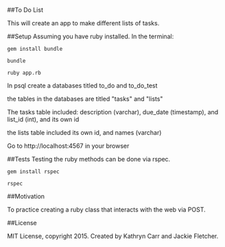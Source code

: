 ##To Do List

This will create an app to make different lists of tasks.

##Setup
Assuming you have ruby installed. In the terminal:

`gem install bundle`

`bundle`

`ruby app.rb`

In psql create a databases titled to_do and to_do_test

the tables in the databases are titled "tasks" and "lists"

The tasks table included: description (varchar), due_date (timestamp), and list_id (int), and its own id

the lists table included its own id, and names (varchar)

Go to http://localhost:4567 in your browser

##Tests
Testing the ruby methods can be done via rspec.

`gem install rspec`

`rspec`

##Motivation

To practice creating a ruby class that interacts with the web via POST.

##License

MIT License, copyright 2015. Created by Kathryn Carr and Jackie Fletcher.
